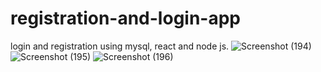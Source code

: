 # registration-and-login-app
login and registration using mysql, react and node js.
![Screenshot (194)](https://github.com/Shashi3k/registration-and-login-app/assets/139968956/fd9a31e0-c4e2-4601-8e67-8a9878425644)
![Screenshot (195)](https://github.com/Shashi3k/registration-and-login-app/assets/139968956/f38651ab-7237-4046-b4a0-893ad0f04440)
![Screenshot (196)](https://github.com/Shashi3k/registration-and-login-app/assets/139968956/b52f6e6a-cd20-4c43-9ef8-8cf5c526959d)

